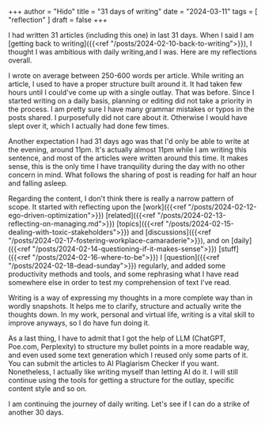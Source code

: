 +++
author = "Hido"
title = "31 days of writing"
date = "2024-03-11"
tags = [
  "reflection"
]
draft = false
+++

I had written 31 articles (including this one) in last 31 days. When I said I am [getting back to writing]({{<ref "/posts/2024-02-10-back-to-writing">}}), I thought I was ambitious with daily writing,and I was. Here are my reflections overall.

I wrote on average between 250-600 words per article. While writing an article, I used to have a proper structure built around it. It had taken few hours until I could've come up with a single outlay. That was before. Since I started writing on a daily basis, planning or editing did not take a priority in the process. I am pretty sure I have many grammar mistakes or typos in the posts shared. I purposefully did not care about it. Otherwise I would have slept over it, which I actually had done few times.

Another expectation I had 31 days ago was that I'd only be able to write at the evening, around 11pm. It's actually almost 11pm while I am writing this sentence, and most of the articles were written around this time. It makes sense, this is the only time I have tranquility during the day with no other concern in mind. What follows the sharing of post is reading for half an hour and falling asleep. 

Regarding the content, I don't think there is really a narrow pattern of scope. It started with reflecting upon the [work]({{<ref "/posts/2024-02-12-ego-driven-optimization">}}) [related]({{<ref "/posts/2024-02-13-reflecting-on-managing.md">}}) [topics]({{<ref "/posts/2024-02-15-dealing-with-toxic-stakeholders">}}) and [discussions]({{<ref "/posts/2024-02-17-fostering-workplace-camaraderie">}}), and on [daily]({{<ref "/posts/2024-02-14-questioning-if-it-makes-sense">}}) [stuff]({{<ref "/posts/2024-02-16-where-to-be">}}) I [question]({{<ref "/posts/2024-02-18-dead-sunday">}}) regularly, and added some productivity methods and tools, and some rephrasing what I have read somewhere else in order to test my comprehension of text I've read. 

Writing is a way of expressing my thoughts in a more complete way than in wordly snapshots. It helps me to clarify, structure and actually write the thoughts down. In my work, personal and virtual life, writing is a vital skill to improve anyways, so I do have fun doing it.

As a last thing, I have to admit that I got the help of LLM (ChatGPT, Poe.com, Perplexity) to structure my bullet points in a more readable way, and even used some text generation which I reused only some parts of it. You can submit the articles to AI Plagiarism Checker if you want. Nonetheless, I actually like writing myself than letting AI do it. I will still continue using the tools for getting a structure for the outlay, specific content style and so on. 

I am continuing the journey of daily writing. Let's see if I can do a strike of another 30 days. 